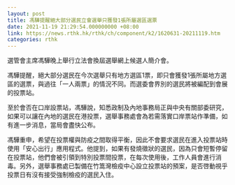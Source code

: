 ```yaml
---
layout: post
title: 馮驊提醒絕大部分選民立會選舉只獲發1張所屬選區選票
date: 2021-11-19 21:29:54.000000000 +08:00
link: https://news.rthk.hk/rthk/ch/component/k2/1620631-20211119.htm
categories: rthk
---
```


選管會主席馮驊晚上舉行立法會換屆選舉網上候選人簡介會。

馮驊提醒，絕大部分選民在今次選舉只有地方選區1票，即只會獲發1張所屬地方選區的選票，與過往「一人兩票」的情況不同。而選委會界別的選民將被編配到會展的投票站。

至於會否在口岸設票站，馮驊說，知悉政制及內地事務局正與中央有關部委研究，如果可以讓在內地的選民在港投票，選舉事務處會為若需落實口岸票站作準備，如有進一步消息，當局會盡快公布。

馮驊重申，希望在投票權與防疫之間取得平衡，因此不會要求選民在進入投票站時使用「安心出行」應用程式。他提到，如果有發燒徵狀的選民，因為只會短暫停留在投票站，他們會被引領到特別投票間投票，在每次使用後，工作人員會進行消毒。另外，選舉事務處已製備在竹篙灣檢疫中心設立投票站的預案，是否啓動視乎投票日有沒有接受強制檢疫的選民入住。
